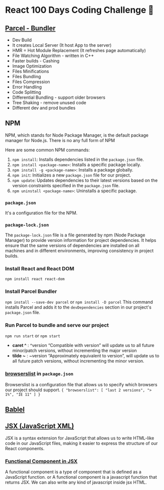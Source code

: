 # React 100 Days Coding Challenge 🚀

## [Parcel - Bundler](https://parceljs.org/)

- Dev Build
- It creates Local Server (It host App to the server)
- HMR = Hot Module Replacement (It refreshes page automatically)
- File Watching Algorithm - written in C++
- Faster builds - Cashing
- Image Optimization
- Files Minifications
- Files Bundling
- Files Compression
- Error Handling
- Code Splitting
- Differential Bundling - support older browsers
- Tree Shaking - remove unused code
- Different dev and prod bundles

## NPM
NPM, which stands for Node Package Manager, is the default package manager for Node.js.
There is no any full form of NPM

Here are some common NPM commands:
1.  `npm install`: Installs dependencies listed in the `package.json` file.
2.  `npm install <package-name>`: Installs a specific package locally.
3.  `npm install -g <package-name>`: Installs a package globally.
4.  `npm init`: Initializes a new `package.json` file for our project.
5.  `npm update`: Updates dependencies to their latest versions based on the version constraints specified in the `package.json` file.
6.  `npm uninstall <package-name>`: Uninstalls a specific package.


### `package.json` 
It's a configuration file for the NPM.

###  `package-lock.json` 
The `package-lock.json` file is a file generated by npm (Node Package Manager) to provide version information for project dependencies. It helps ensure that the same versions of dependencies are installed on all machines and in different environments, improving consistency in project builds.

### Install React and React DOM
`npm install react react-dom`

### Install Parcel Bundler
`npm install --save-dev parcel` or `npm install -D parcel`
This command installs Parcel and adds it to the `devDependencies` section in our project's `package.json` file.

### Run Parcel to bundle and serve our project
`npm run start` or `npm start`

- **caret ^** : ^version “Compatible with version” will update us to all future minor/patch versions, without incrementing the major version
- **tilde ~** : ~version “Approximately equivalent to version”, will update us to all future patch versions, without incrementing the minor version.

### [browserslist](https://browserslist.dev/) in `package.json`
Browserslist is a configuration file that allows us to specify which browsers our project should support.
`{ "browserslist": [ "last 2 versions", "> 1%", "IE 11" ] }`

## [Bablel](https://babeljs.io/)

## [JSX (JavaScript XML)](https://legacy.reactjs.org/docs/introducing-jsx.html)
JSX is a syntax extension for JavaScript that allows us to write HTML-like code in our JavaScript files, making it easier to express the structure of our React components.

### [Functional Component in JSX](https://legacy.reactjs.org/docs/components-and-props.html)
A functional component is a type of component that is defined as a JavaScript function.
or
A functional component is a javascript function that returns JSX.
We can also write any kind of javascript inside jsx HTML.